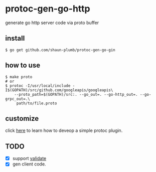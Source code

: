 # protoc-gen-go-http
generate go http server code via proto buffer

## install

```shell
$ go get github.com/shaun-plumb/protoc-gen-go-gin
```

## how to use

```shell
$ make proto
# or
$ protoc -I/usr/local/include -I$(GOPATH)/src/github.com/googleapis/googleapis\
 	--proto_path=$(GOPATH)/src:. --go_out=. --go-http_out=. --go-grpc_out=.\
 	 path/to/file.proto
```

## customize

click [here](https://yusank.github.io/posts/go-protoc-http/) to learn how to deveop a simple protoc plugin.

## TODO

- [x] support [validate](https://github.com/envoyproxy/protoc-gen-validate)
- [x] gen client code.
